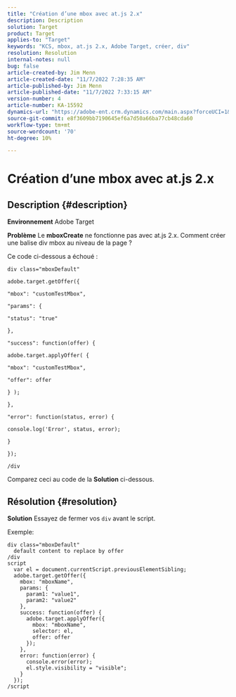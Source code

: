 ```yaml
---
title: "Création d’une mbox avec at.js 2.x"
description: Description
solution: Target
product: Target
applies-to: "Target"
keywords: "KCS, mbox, at.js 2.x, Adobe Target, créer, div"
resolution: Resolution
internal-notes: null
bug: false
article-created-by: Jim Menn
article-created-date: "11/7/2022 7:28:35 AM"
article-published-by: Jim Menn
article-published-date: "11/7/2022 7:33:15 AM"
version-number: 4
article-number: KA-15592
dynamics-url: "https://adobe-ent.crm.dynamics.com/main.aspx?forceUCI=1&pagetype=entityrecord&etn=knowledgearticle&id=35e69ac4-6d5e-ed11-9561-6045bd0065f9"
source-git-commit: e8f3609bb7190645ef6a7d50a66ba77cb48cda60
workflow-type: tm+mt
source-wordcount: '70'
ht-degree: 10%

---
```


# Création d’une mbox avec at.js 2.x

## Description {#description}


<b>Environnement</b>
Adobe Target

<b>Problème</b>
Le <b>mboxCreate</b> ne fonctionne pas avec at.js 2.x. Comment créer une balise div mbox au niveau de la page ?

Ce code ci-dessous a échoué :


```
div class="mboxDefault"

adobe.target.getOffer({

"mbox": "customTestMbox",

"params": {

"status": "true"

},

"success": function(offer) {

adobe.target.applyOffer( {

"mbox": "customTestMbox",

"offer": offer

} );

},

"error": function(status, error) {

console.log('Error', status, error);

}

});

/div
```




Comparez ceci au code de la <b>Solution</b> ci-dessous.


## Résolution {#resolution}


<b>Solution</b>
Essayez de fermer vos `div` avant le script.

Exemple:


```
div class="mboxDefault" 
  default content to replace by offer 
/div 
script 
  var el = document.currentScript.previousElementSibling;
  adobe.target.getOffer({
    mbox: "mboxName",
    params: {
      param1: "value1",
      param2: "value2"
    },
    success: function(offer) {
      adobe.target.applyOffer({
        mbox: "mboxName",
        selector: el,
        offer: offer
      });
    },
    error: function(error) {
      console.error(error);
      el.style.visibility = "visible";
    }
  });
/script
```

